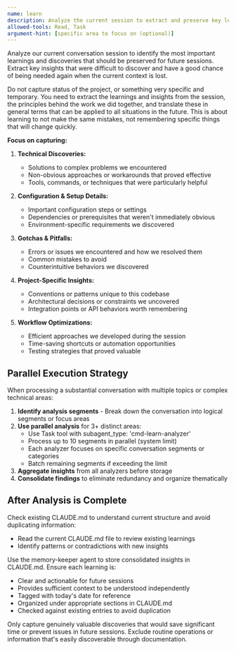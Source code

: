 ```yaml
---
name: learn
description: Analyze the current session to extract and preserve key learnings and insights for future sessions
allowed-tools: Read, Task
argument-hint: [specific area to focus on (optional)]
---
```


Analyze our current conversation session to identify the most important learnings and discoveries that should be preserved for future sessions. Extract key insights that were difficult to discover and have a good chance of being needed again when the current context is lost.

Do not capture status of the project, or something very specific and temporary. You need to extract the learnings and insights from the session, the principles behind the work we did together, and translate these in general terms that can be applied to all situations in the future. This is about learning to not make the same mistakes, not remembering specific things that will change quickly.

**Focus on capturing:**

1. **Technical Discoveries:**
   * Solutions to complex problems we encountered
   * Non-obvious approaches or workarounds that proved effective
   * Tools, commands, or techniques that were particularly helpful

2. **Configuration & Setup Details:**
   * Important configuration steps or settings
   * Dependencies or prerequisites that weren't immediately obvious
   * Environment-specific requirements we discovered

3. **Gotchas & Pitfalls:**
   * Errors or issues we encountered and how we resolved them
   * Common mistakes to avoid
   * Counterintuitive behaviors we discovered

4. **Project-Specific Insights:**
   * Conventions or patterns unique to this codebase
   * Architectural decisions or constraints we uncovered
   * Integration points or API behaviors worth remembering

5. **Workflow Optimizations:**
   * Efficient approaches we developed during the session
   * Time-saving shortcuts or automation opportunities
   * Testing strategies that proved valuable

## Parallel Execution Strategy

When processing a substantial conversation with multiple topics or complex technical areas:

1. **Identify analysis segments** - Break down the conversation into logical segments or focus areas
2. **Use parallel analysis** for 3+ distinct areas:
   - Use Task tool with subagent_type: 'cmd-learn-analyzer'
   - Process up to 10 segments in parallel (system limit)
   - Each analyzer focuses on specific conversation segments or categories
   - Batch remaining segments if exceeding the limit
3. **Aggregate insights** from all analyzers before storage
4. **Consolidate findings** to eliminate redundancy and organize thematically

## After Analysis is Complete

Check existing CLAUDE.md to understand current structure and avoid duplicating information:
- Read the current CLAUDE.md file to review existing learnings
- Identify patterns or contradictions with new insights

Use the memory-keeper agent to store consolidated insights in CLAUDE.md. Ensure each learning is:
- Clear and actionable for future sessions
- Provides sufficient context to be understood independently
- Tagged with today's date for reference
- Organized under appropriate sections in CLAUDE.md
- Checked against existing entries to avoid duplication

Only capture genuinely valuable discoveries that would save significant time or prevent issues in future sessions. Exclude routine operations or information that's easily discoverable through documentation.